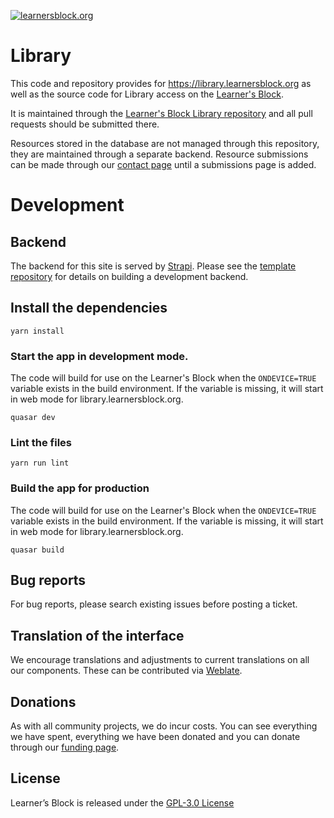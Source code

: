 [![learnersblock.org](https://learnersblock.org/images/lb-logo-full.svg)](https://learnersblock.org)

# Library

This code and repository provides for https://library.learnersblock.org as well as the source code for Library access on the [Learner's Block](https://github.com/LearnersBlock/learners-block).

It is maintained through the [Learner's Block Library repository](https://github.com/LearnersBlock/library) and all pull requests should be submitted there. 

Resources stored in the database are not managed through this repository, they are maintained through a separate backend. Resource submissions can be made through our [contact page](https://learnersblock.org/contact) until a submissions page is added. 

# Development

## Backend

The backend for this site is served by [Strapi](https://strapi.io). Please see the [template repository](https://github.com/LearnersBlock/library-backend-template) for details on building a development backend. 

## Install the dependencies
`yarn install`

### Start the app in development mode.
The code will build for use on the Learner's Block when the `ONDEVICE=TRUE` variable exists in the build environment. If the variable is missing, it will start in web mode for library.learnersblock.org.

`quasar dev`

### Lint the files
`yarn run lint`

### Build the app for production
The code will build for use on the Learner's Block when the `ONDEVICE=TRUE` variable exists in the build environment. If the variable is missing, it will start in web mode for library.learnersblock.org.

`quasar build`

## Bug reports

For bug reports, please search existing issues before posting a ticket. 

## Translation of the interface

We encourage translations and adjustments to current translations on all our components. These can be contributed via [Weblate](https://translate.learnersblock.org).  

## Donations

As with all community projects, we do incur costs. You can see everything we have spent, everything we have been donated and you can donate through our [funding page](https://docs.learnersblock.org/about-us#how-we-are-funded). 

## License

Learner’s Block is released under the [GPL-3.0 License](https://github.com/LearnersBlock/learners-block/blob/master/LICENSE)
